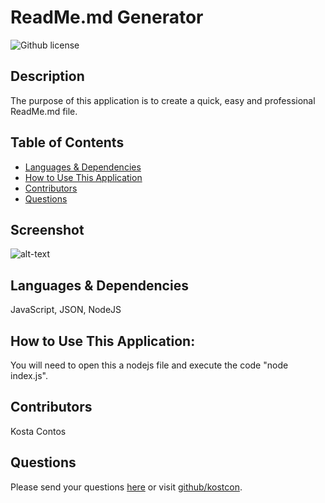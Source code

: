 # ReadMe.md Generator  
  ![Github license](https://img.shields.io/badge/license-blue.svg)

  ## Description
  The purpose of this application is to create a quick, easy and professional ReadMe.md file.
  
  ## Table of Contents
  * [Languages & Dependencies](#languagesanddependencies)
  * [How to Use This Application](#HowtoUseThisApplication)
  * [Contributors](#contributors)
  * [Questions](#Questions)
  
  ## Screenshot
  ![alt-text](https://imgur.com/m2fKJbB)

  ## Languages & Dependencies
  JavaScript, JSON, NodeJS

  ## How to Use This Application:
  You will need to open this a nodejs file and execute the code "node index.js".

  ## Contributors
  Kosta Contos
  
  ## Questions
  Please send your questions [here](mailto:kosta-contos@hotmail.com?subject=[GitHub]%20Dev%20Connect) or visit [github/kostcon](https://github.com/kostcon).
  